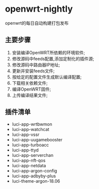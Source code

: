 # openwrt-nightly

openwrt的每日自动构建打包发布

## 主要步骤

1. 安装编译OpenWRT所依赖的环境软件;
2. 修改源码中feeds配置,添加定制化的插件源;
3. 修改源码中路由器IP地址;
4. 更新并安装feeds文件;
5. 按给定的配置文件生成默认编译配置;
6. 下载相关依赖文件;
7. 编译OpenWRT固件;
8. 上传编译结果文件;

## 插件清单

- luci-app-wrtbwmon
- luci-app-watchcat
- luci-app-vssr
- luci-app-uugamebooster
- luci-app-turboacc
- luci-app-ttyd
- luci-app-serverchan
- luci-app-nft-qos
- luci-app-netdata
- luci-app-argon-config
- luci-app-adbyby-plus
- luci-theme-argon-18.06